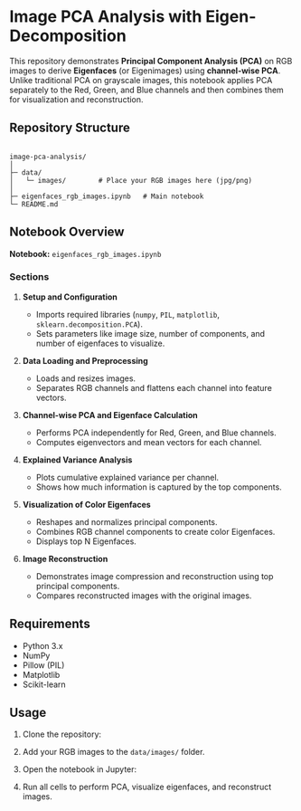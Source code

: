# Image PCA Analysis with Eigen-Decomposition

This repository demonstrates **Principal Component Analysis (PCA)** on RGB images to derive **Eigenfaces** (or Eigenimages) using **channel-wise PCA**. Unlike traditional PCA on grayscale images, this notebook applies PCA separately to the Red, Green, and Blue channels and then combines them for visualization and reconstruction.

## Repository Structure

```

image-pca-analysis/
│
├─ data/
│   └─ images/        # Place your RGB images here (jpg/png)
│
├─ eigenfaces_rgb_images.ipynb   # Main notebook
└─ README.md

````

## Notebook Overview

**Notebook:** `eigenfaces_rgb_images.ipynb`

### Sections

1. **Setup and Configuration**
   - Imports required libraries (`numpy`, `PIL`, `matplotlib`, `sklearn.decomposition.PCA`).
   - Sets parameters like image size, number of components, and number of eigenfaces to visualize.

2. **Data Loading and Preprocessing**
   - Loads and resizes images.
   - Separates RGB channels and flattens each channel into feature vectors.

3. **Channel-wise PCA and Eigenface Calculation**
   - Performs PCA independently for Red, Green, and Blue channels.
   - Computes eigenvectors and mean vectors for each channel.

4. **Explained Variance Analysis**
   - Plots cumulative explained variance per channel.
   - Shows how much information is captured by the top components.

5. **Visualization of Color Eigenfaces**
   - Reshapes and normalizes principal components.
   - Combines RGB channel components to create color Eigenfaces.
   - Displays top N Eigenfaces.

6. **Image Reconstruction**
   - Demonstrates image compression and reconstruction using top principal components.
   - Compares reconstructed images with the original images.

## Requirements

- Python 3.x  
- NumPy  
- Pillow (PIL)  
- Matplotlib  
- Scikit-learn  


## Usage

1. Clone the repository:

2. Add your RGB images to the `data/images/` folder.

3. Open the notebook in Jupyter:

4. Run all cells to perform PCA, visualize eigenfaces, and reconstruct images.
